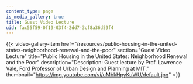 ```yaml
---
content_type: page
is_media_gallery: true
title: Guest Video Lecture
uid: fac55f59-0f19-03f4-2dd7-3cf8a36d59f4
---
```

{{< video-gallery-item href="/resources/public-housing-in-the-united-states-neighborhood-renewal-and-the-poor" section="Guest Video Lecture" title="Public Housing in the United States: Neighborhood Renewal and the Poor" description="Description: Guest lecture by Prof. Lawrence Vale, Ford Professor of Urban Design and Planning at MIT." thumbnail="https://img.youtube.com/vi/uMbkHpyKuWU/default.jpg" >}}